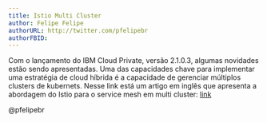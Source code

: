 ```yaml
---
title: Istio Multi Cluster
author: Felipe Felipe
authorURL: http://twitter.com/pfelipebr
authorFBID: 
---
```


Com o lançamento do IBM Cloud Private, versão 2.1.0.3, algumas novidades estão sendo apresentadas. Uma das capacidades chave para implementar uma estratégia de cloud híbrida é a capacidade de gerenciar múltiplos clusters de kubernets.
Nesse link está um artigo em inglês que apresenta a abordagem do Istio para o service mesh em multi cluster: [link](https://medium.com/@gyliu513/multi-cluster-support-for-service-mesh-with-ibm-cloud-private-d7d791f9b778)

@pfelipebr
